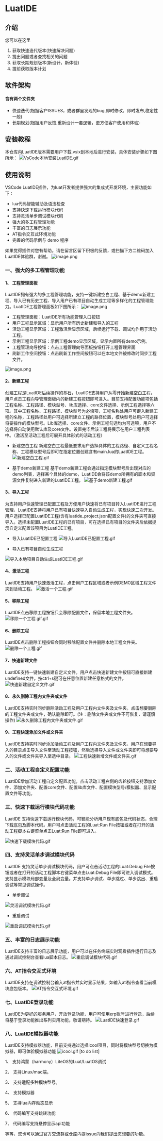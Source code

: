 # LuatIDE

## 介绍
您可以在这里
1. 获取快速迭代版本(快速解决问题) 
2. 提出问题或者查找相关的问题 
3. 获取长期规划版本(新设计，新体验) 
4. 提前获取版本计划

## 软件架构

#### 含有两个文件夹
- 快速迭代(根据客户ISSUES，或者群里发现的bug,即时修改，即时发布,稳定性一般)
- 长期规划(根据用户反馈,重新设计一套逻辑，更方便客户使用和体验)


## 安装教程
本仓库内LuatIDE版本需要用户下载.vsix到本地后进行安装，具体安装步骤如下图所示：
![VsCode本地安装LuatIDE.gif](https://cdn.openluat-luatcommunity.openluat.com/attachment/20211129163657731_VsCode本地安装LuatIDE.gif)
## 使用说明
VSCode LuatIDE插件，为luat开发者提供强大的集成式开发环境，主要功能如下：
- lua代码智能辅助及语法检查
- 支持快速下载运行模块代码
- 支持灵活单步调试模块代码
- 强大的多工程管理功能
- 丰富的日志展示功能
- AT指令交互式环境功能
- 完善的代码示例与 demo 程序

如果觉得插件对您有帮助，请在留言区留下积极的反馈，或扫描下方二维码加入LuatIDE体验群，谢谢。
![image.png](https://openluat-luatcommunity.oss-cn-hangzhou.aliyuncs.com/images/20210611195850299_image.png)
### 一、强大的多工程管理功能

#### 1、 工程管理面板
LuatIDE拥有强大的多工程管理功能，支持一键新建空白工程、基于demo新建工程、导入已有历史工程、导入用户已有项目自动生成工程等多样化的工程管理能力。LuatIDE工程管理面板如下图所示：
![image.png](https://openluat-luatcommunity.oss-cn-hangzhou.aliyuncs.com/images/20210611100652536_image.png)

* 工程管理面板：LuatIDE所有功能管理入口按钮
* 用户工程显示区域：显示用户所有历史新建和导入的工程
* 活动工程显示区域：工程激活后显示区域，后续运行下载、调试均作用于活动工程。
* 示例工程显示区域：示例工程demo显示区域，显示内置所有demo示例。
* 工程管理向导按钮：点击工程管理向导面板按钮打开工程管理界面
* 刷新工作空间按钮：点击刷新工作空间按钮可以在本地文件被修改时同步工程文件。

![image.png](https://openluat-luatcommunity.oss-cn-hangzhou.aliyuncs.com/images/20210611131432798_image.png)
#### 2、新建工程
创建工程是LuatIDE后续操作的基石，LuatIDE支持用户从零开始新建空白工程，用户点击工程向导管理面板内的新建工程按钮即可进入。目前支持配置功能项包括工程名称、工程路径、模块型号、lib库选择、core文件选择、示例工程选择等六项。其中工程名称、工程路径、模块型号为必填项，工程名称处用户可键入新建工程的名称，工程路径处用户可选择所建立工程的路径位置，模块型号处用户可选择将要操作的模块型号。Lib库选择、core文件、示例工程勾选均为可选项，用户不选择将自动使用默认库及core文件。设置完毕后该工程将展示在用户工程列表中。（激活至活动工程后可展开具体形式的活动工程）

* 新建空白工程
新建空白工程最低要求用户选择具体的工程路径、自定义工程名称、工程模块型号后即可在指定位置创建含有main.lua的LuatIDE工程。
![新建空白工程.gif](https://openluat-luatcommunity.oss-cn-hangzhou.aliyuncs.com/attachment/20210712213313952_新建空白工程.gif)

* 基于demo新建工程
基于demo新建工程会通过指定模块型号后出现对应的demo列表，选择某个具体的demo，LuatIDE会将该demo所拥有的脚本和资源文件复制进入新建的LuatIDE工程。
![基于demo新建工程.gif](https://openluat-luatcommunity.oss-cn-hangzhou.aliyuncs.com/attachment/20210712213339470_基于demo新建工程.gif)
#### 3、导入工程
为支持用户快速管理已配置工程及方便用户快速将已有项目转入LuatIDE进行工程管理，LuatIDE支持将用户已有项目快速导入自动生成工程，实现快速二次开发。用户选择已配置LuatIDE工程(含有luatide_project.json配置文件)的文件夹可直接导入。选择未配置LuatIDE工程的已有项目，可在选择已有项目的文件夹后依据提示自定义配置该项目为LuatIDE工程。
* 导入LuatIDE已配置工程
![导入LuatIDE已配置工程.gif](https://openluat-luatcommunity.oss-cn-hangzhou.aliyuncs.com/attachment/20210712213358891_导入LuatIDE已配置工程.gif)

* 导入已有项目自动生成工程

![导入本地项目自动生成LuatIDE工程.gif](https://openluat-luatcommunity.oss-cn-hangzhou.aliyuncs.com/attachment/20210712213430276_导入本地项目自动生成LuatIDE工程.gif)

#### 4、激活工程
LuatIDE支持用户快速激活工程，点击用户工程区域或者示例DEMO区域工程文件夹到活动工程。
![激活一个工程.gif](https://openluat-luatcommunity.oss-cn-hangzhou.aliyuncs.com/attachment/20210712213526183_激活一个工程.gif)

#### 5、移除工程
LuatIDE点击移除工程按钮只会移除配置文件，保留本地工程文件夹。
![移除一个工程.gif.gif](https://openluat-luatcommunity.oss-cn-hangzhou.aliyuncs.com/attachment/20210712213537037_移除一个工程.gif.gif)

#### 6、删除工程
LuatIDE点击删除工程按钮会同时移除配置文件并删除本地工程文件夹。
![删除一个工程.gif](https://openluat-luatcommunity.oss-cn-hangzhou.aliyuncs.com/attachment/20210712213550978_删除一个工程.gif)

#### 7、快速新建文件
LuatIDE支持一键快速新建自定义文件，用户点击快速新建文件按钮可直接新建undefined文件，按ctrl+s键可在任意位置新建任意格式的文件。
![快速新建自定义文件.gif](https://openluat-luatcommunity.oss-cn-hangzhou.aliyuncs.com/attachment/20210713103631379_快速新建自定义文件.gif)

#### 8、永久删除工程内文件夹或文件
LuatIDE支持实时同步删除活动工程及用户工程内文件夹及文件夹，点击想要删除的工程文件夹或文件，确认删除即可。(注：删除文件夹或文件不可恢复，请谨慎操作)
![永久删除工程内文件夹或文件.gif](https://openluat-luatcommunity.oss-cn-hangzhou.aliyuncs.com/attachment/20210713104254377_永久删除工程内文件夹或文件.gif)

#### 9、工程快速添加文件或文件夹
LuatIDE支持实时同步添加活动工程及用户工程内文件夹及文件夹，用户在想要导入的目录点击导入文件至活动工程按钮，然后选择导入文件或文件夹即可将想要导入的文件或文件夹导入至选中目录。
![工程快速新增文件或文件夹.gif](https://openluat-luatcommunity.oss-cn-hangzhou.aliyuncs.com/attachment/20210713105521014_工程快速新增文件或文件夹.gif)
### 二、活动工程自定义配置功能
LuatIDE增加活动工程自定义配置功能，点击活动工程右侧的齿轮按钮支持添加文件、添加文件夹、配置core文件、配置lib库文件、配置模块型号/模拟器、显示配置文件等功能。

### 三、快速下载运行模块代码功能

LuatIDE 支持快速下载运行模块代码，可智能分析用户现有底包及代码状态，合理下载底包及脚本代码。用户可点击活动工程的Luat:Run File按钮或者在打开的活动工程脚本右键菜单点击Luat:Run File即可进入。

![快速下载模块代码.gif](https://openluat-luatcommunity.oss-cn-hangzhou.aliyuncs.com/attachment/20210712213605532_快速下载模块代码.gif)

### 四、支持灵活单步调试模块代码
LuatIDE 支持灵活单步调试模块代码，用户可点击活动工程的Luat:Debug File按钮或者在打开的活动工程脚本右键菜单点击Luat:Debug File即可进入调试模式。支持显示模块局部变量及全局变量，并支持单步调试、单步跳过、单步跳出、重启调试等常见调试操作。

* 单步调试

![灵活调试模块代码.gif](https://openluat-luatcommunity.oss-cn-hangzhou.aliyuncs.com/attachment/20210712213620205_灵活调试模块代码.gif)

* 重启调试

![重启调试模块代码.gif](https://openluat-luatcommunity.oss-cn-hangzhou.aliyuncs.com/attachment/20210712213631118_重启调试模块代码.gif)

### 五、丰富的日志展示功能
LuatIDE支持丰富的日志展示功能，用户可以在任务终端实时观看插件运行日志及通过调试控制台查看lua脚本日志。
![重启调试模块代码.gif](https://openluat-luatcommunity.oss-cn-hangzhou.aliyuncs.com/attachment/20210712213647180_重启调试模块代码.gif)
### 六、AT指令交互式环境
LuatIDE支持在调试控制台输入at指令并实时显示结果，如输入ati指令查看当前模块底包版本。
![AT指令交互式环境.gif](https://openluat-luatcommunity.oss-cn-hangzhou.aliyuncs.com/attachment/20210712213701406_AT指令交互式环境.gif)
### 七、LuatIDE登录功能
LuatIDE为更好的服务用户，开放登录功能，用户可使用erp账号进行登录，后续将基于登录功能推出系列实用功能，敬请期待。
![LuatIDE快速登录.gif](https://openluat-luatcommunity.oss-cn-hangzhou.aliyuncs.com/attachment/20210713105836259_LuatIDE快速登录.gif)
### 八、LuatIDE模拟器功能
LuatIDE支持模拟器功能，目前支持通过选择Icool项目，同时将模块型号切换为模拟器，即可体验模拟器功能
![icool.gif](https://cdn.openluat-luatcommunity.openluat.com/attachment/20211025114327369_icool.gif)
[to do list]

1、 支持鸿蒙（harmony）LiteOS的Luat/LuatOS调试

2、 支持Linux/mac端。

3、 支持适配多种模块型号。

4、 支持模拟器

5、 支持lua内存动态显示

6、 代码编写支持跳转功能

7、 代码编写支持悬停显示api功能

等等，您也可以通过官方交流群或仓库内提issue向我们提出您想要的功能。